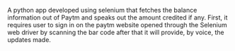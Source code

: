 A python app developed using selenium that fetches the balance information out of Paytm and speaks out the amount credited if any.
First, it requires user to sign in on the paytm website opened through the Selenium web driver by scanning the bar code after that it will provide, by voice, the updates made.
